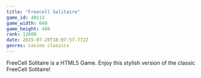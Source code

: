 ```yaml
---
title: "Freecell Solitaire"
game_id: 40113
game_width: 640
game_height: 480
rank: 12600
date: 2015-07-20T18:07:57.772Z
genres: casino classics
---
```

FreeCell Solitaire is a HTML5 Game. Enjoy this stylish version of the classic FreeCell Solitaire!